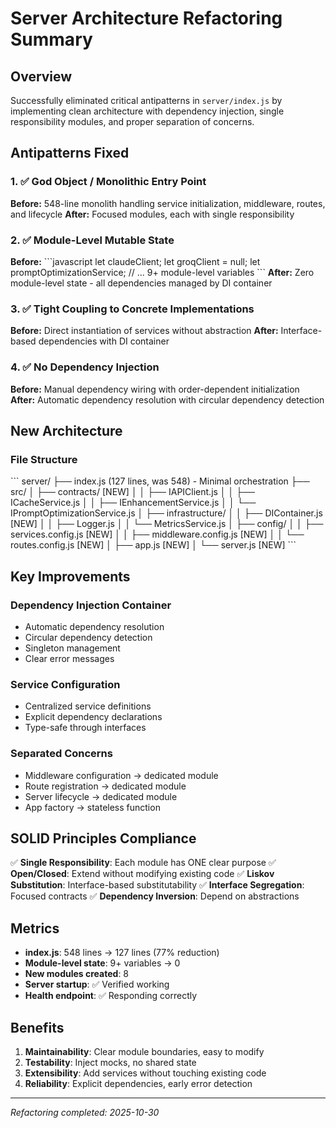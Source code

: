# Server Architecture Refactoring Summary

## Overview
Successfully eliminated critical antipatterns in `server/index.js` by implementing clean architecture with dependency injection, single responsibility modules, and proper separation of concerns.

## Antipatterns Fixed

### 1. ✅ God Object / Monolithic Entry Point
**Before:** 548-line monolith handling service initialization, middleware, routes, and lifecycle
**After:** Focused modules, each with single responsibility

### 2. ✅ Module-Level Mutable State
**Before:**
\`\`\`javascript
let claudeClient;
let groqClient = null;
let promptOptimizationService;
// ... 9+ module-level variables
\`\`\`
**After:** Zero module-level state - all dependencies managed by DI container

### 3. ✅ Tight Coupling to Concrete Implementations
**Before:** Direct instantiation of services without abstraction
**After:** Interface-based dependencies with DI container

### 4. ✅ No Dependency Injection
**Before:** Manual dependency wiring with order-dependent initialization
**After:** Automatic dependency resolution with circular dependency detection

## New Architecture

### File Structure
\`\`\`
server/
├── index.js (127 lines, was 548) - Minimal orchestration
├── src/
│   ├── contracts/              [NEW]
│   │   ├── IAPIClient.js
│   │   ├── ICacheService.js
│   │   ├── IEnhancementService.js
│   │   └── IPromptOptimizationService.js
│   ├── infrastructure/
│   │   ├── DIContainer.js      [NEW]
│   │   ├── Logger.js
│   │   └── MetricsService.js
│   ├── config/
│   │   ├── services.config.js  [NEW]
│   │   ├── middleware.config.js [NEW]
│   │   └── routes.config.js    [NEW]
│   ├── app.js                  [NEW]
│   └── server.js               [NEW]
\`\`\`

## Key Improvements

### Dependency Injection Container
- Automatic dependency resolution
- Circular dependency detection
- Singleton management
- Clear error messages

### Service Configuration
- Centralized service definitions
- Explicit dependency declarations
- Type-safe through interfaces

### Separated Concerns
- Middleware configuration → dedicated module
- Route registration → dedicated module
- Server lifecycle → dedicated module
- App factory → stateless function

## SOLID Principles Compliance

✅ **Single Responsibility**: Each module has ONE clear purpose
✅ **Open/Closed**: Extend without modifying existing code
✅ **Liskov Substitution**: Interface-based substitutability
✅ **Interface Segregation**: Focused contracts
✅ **Dependency Inversion**: Depend on abstractions

## Metrics

- **index.js**: 548 lines → 127 lines (77% reduction)
- **Module-level state**: 9+ variables → 0
- **New modules created**: 8
- **Server startup**: ✅ Verified working
- **Health endpoint**: ✅ Responding correctly

## Benefits

1. **Maintainability**: Clear module boundaries, easy to modify
2. **Testability**: Inject mocks, no shared state
3. **Extensibility**: Add services without touching existing code
4. **Reliability**: Explicit dependencies, early error detection

---
*Refactoring completed: 2025-10-30*
